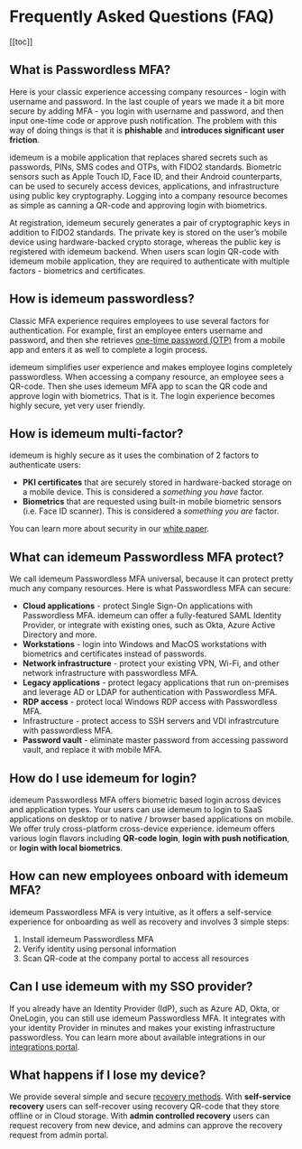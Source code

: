 # Frequently Asked Questions (FAQ)

[[toc]]

## What is Passwordless MFA?

Here is your classic experience accessing company resources - login with username and password. In the last couple of years we made it a bit more secure by adding MFA - you login with username and password, and then input one-time code or approve push notification. The problem with this way of doing things is that it is **phishable** and **introduces significant user friction**. 

idemeum is a mobile application that replaces shared secrets such as passwords, PINs, SMS codes and OTPs, with FIDO2 standards. Biometric sensors such as Apple Touch ID, Face ID, and their Android counterparts, can be used to securely access devices, applications, and infrastructure using public key cryptography. Logging into a company resource becomes as simple as canning a QR-code and approving login with biometrics.

At registration, idemeum securely generates a pair of cryptographic keys in addition to FIDO2 standards. The private key is stored on the user’s mobile device using hardware-backed crypto storage, whereas the public key is registered with idemeum backend. When users scan login QR-code with idemeum mobile application, they are required to authenticate with multiple factors - biometrics and certificates.

## How is idemeum passwordless?

Classic MFA experience requires employees to use several factors for authentication. For example, first an employee enters username and password, and then she retrieves [one-time password (OTP)](https://en.wikipedia.org/wiki/One-time_password) from a mobile app and enters it as well to complete a login process.

idemeum simplifies user experience and makes employee logins completely passwordless. When accessing a company resource, an employee sees a QR-code. Then she uses idemeum MFA app to scan the QR code and approve login with biometrics. That is it. The login experience becomes highly secure, yet very user friendly.

## How is idemeum multi-factor?

idemeum is highly secure as it uses the combination of 2 factors to authenticate users:

* **PKI certificates** that are securely stored in hardware-backed storage on a mobile device. This is considered a *something you have* factor.
* **Biometrics** that are requested using built-in mobile biometric sensors (i.e. Face ID scanner). This is considered a *something you are* factor.

You can learn more about security in our [white paper](../security-whitepaper.html).

## What can idemeum Passwordless MFA protect?

We call idemeum Passwordless MFA universal, because it can protect pretty much any company resources. Here is what Passwordless MFA can secure:

- **Cloud applications** - protect Single Sign-On applications with Passwordless MFA. idemeum can offer a fully-featured SAML Identity Provider, or integrate with existing ones, such as Okta, Azure Active Directory and more. 
- **Workstations** - login into Windows and MacOS workstations with biometrics and certificates instead of passwords.
- **Network infrastructure** - protect your existing VPN, Wi-Fi, and other network infrastructure with passwordless MFA.
- **Legacy applications** - protect legacy applications that run on-premises and leverage AD or LDAP for authentication with Passwordless MFA.
- **RDP access** - protect local Windows RDP access with Passwordless MFA.
- Infrastructure - protect access to SSH servers and VDI infrastrcuture with passwordless MFA.
- **Password vault** - eliminate master password from accessing password vault, and replace it with mobile MFA.

## How do I use idemeum for login?

idemeum Passwordless MFA offers biometric based login across devices and application types. Your users can use idemeum to login to SaaS applications on desktop or to native / browser based applications on mobile. We offer truly cross-platform cross-device experience. idemeum offers various login flavors including **QR-code login**, **login with push notification**, or **login with local biometrics**.

## How can new employees onboard with idemeum MFA?

idemeum Passwordless MFA is very intuitive, as it offers a self-service experience for onboarding as well as recovery and involves 3 simple steps:

1. Install idemeum Passwordless MFA
2. Verify identity using personal information
3. Scan QR-code at the company portal to access all resources

## Can I use idemeum with my SSO provider?

If you already have an Identity Provider (IdP), such as Azure AD, Okta, or OneLogin, you can still use idemeum Passwordless MFA. It integrates with your identity Provider in minutes and makes your existing infrastructure passwordless. You can learn more about available integrations in our [integrations portal](https://integrations.idemeum.com/tag/identity-providers/).

## What happens if I lose my device?

We provide several simple and secure [recovery methods](./recovery-overview.html). With **self-service recovery** users can self-recover using recovery QR-code that they store offline or in Cloud storage. With **admin controlled recovery** users can request recovery from new device, and admins can approve the recovery request from admin portal.